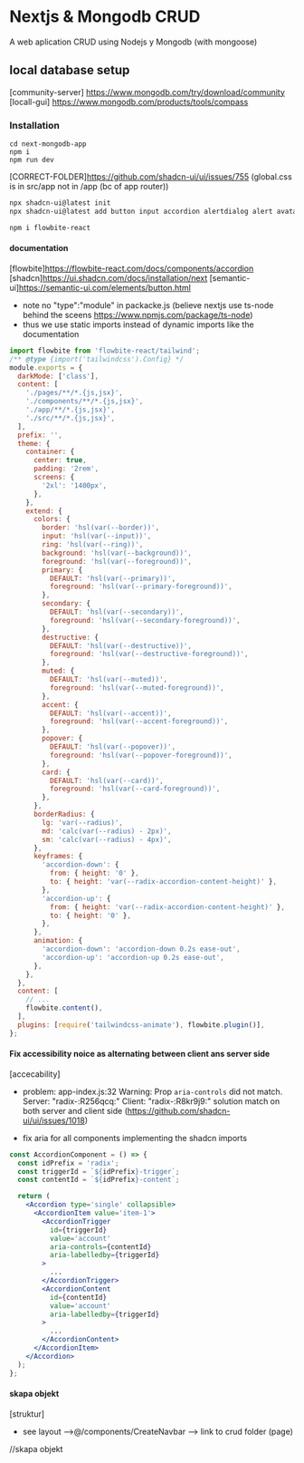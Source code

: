 # Nextjs & Mongodb CRUD

A web aplication CRUD using Nodejs y Mongodb (with mongoose)

## local database setup

[community-server] https://www.mongodb.com/try/download/community
[locall-gui] https://www.mongodb.com/products/tools/compass

### Installation

```
cd next-mongodb-app
npm i
npm run dev
```

[CORRECT-FOLDER]https://github.com/shadcn-ui/ui/issues/755 (global.css is in src/app not in /app (bc of app router))

```sh
npx shadcn-ui@latest init
npx shadcn-ui@latest add button input accordion alertdialog alert avatar badge breadcrumb calendar card carousel checkbox collapsible command dropdownmenu dialog form hovercard inputotp label pagination menubar radiogroup progress resizable scrollarea select navigationmenu sheet skeleton slider sonner switch table tabs textarea togglegroup toast tooltip

npm i flowbite-react
```

#### documentation

[flowbite]https://flowbite-react.com/docs/components/accordion
[shadcn]https://ui.shadcn.com/docs/installation/next
[semantic-ui]https://semantic-ui.com/elements/button.html

- note no "type":"module" in packacke.js (believe nextjs use ts-node behind the sceens https://www.npmjs.com/package/ts-node)
- thus we use static imports instead of dynamic imports like the documentation

```js
import flowbite from 'flowbite-react/tailwind';
/** @type {import('tailwindcss').Config} */
module.exports = {
  darkMode: ['class'],
  content: [
    './pages/**/*.{js,jsx}',
    './components/**/*.{js,jsx}',
    './app/**/*.{js,jsx}',
    './src/**/*.{js,jsx}',
  ],
  prefix: '',
  theme: {
    container: {
      center: true,
      padding: '2rem',
      screens: {
        '2xl': '1400px',
      },
    },
    extend: {
      colors: {
        border: 'hsl(var(--border))',
        input: 'hsl(var(--input))',
        ring: 'hsl(var(--ring))',
        background: 'hsl(var(--background))',
        foreground: 'hsl(var(--foreground))',
        primary: {
          DEFAULT: 'hsl(var(--primary))',
          foreground: 'hsl(var(--primary-foreground))',
        },
        secondary: {
          DEFAULT: 'hsl(var(--secondary))',
          foreground: 'hsl(var(--secondary-foreground))',
        },
        destructive: {
          DEFAULT: 'hsl(var(--destructive))',
          foreground: 'hsl(var(--destructive-foreground))',
        },
        muted: {
          DEFAULT: 'hsl(var(--muted))',
          foreground: 'hsl(var(--muted-foreground))',
        },
        accent: {
          DEFAULT: 'hsl(var(--accent))',
          foreground: 'hsl(var(--accent-foreground))',
        },
        popover: {
          DEFAULT: 'hsl(var(--popover))',
          foreground: 'hsl(var(--popover-foreground))',
        },
        card: {
          DEFAULT: 'hsl(var(--card))',
          foreground: 'hsl(var(--card-foreground))',
        },
      },
      borderRadius: {
        lg: 'var(--radius)',
        md: 'calc(var(--radius) - 2px)',
        sm: 'calc(var(--radius) - 4px)',
      },
      keyframes: {
        'accordion-down': {
          from: { height: '0' },
          to: { height: 'var(--radix-accordion-content-height)' },
        },
        'accordion-up': {
          from: { height: 'var(--radix-accordion-content-height)' },
          to: { height: '0' },
        },
      },
      animation: {
        'accordion-down': 'accordion-down 0.2s ease-out',
        'accordion-up': 'accordion-up 0.2s ease-out',
      },
    },
  },
  content: [
    // ...
    flowbite.content(),
  ],
  plugins: [require('tailwindcss-animate'), flowbite.plugin()],
};
```

#### Fix accessibility noice as alternating between client ans server side

[accecability]

- problem: app-index.js:32 Warning: Prop `aria-controls` did not match. Server: "radix-:R256qcq:" Client: "radix-:R8kr9j9:" solution match on both server and client side (https://github.com/shadcn-ui/ui/issues/1018)

- fix aria for all components implementing the shadcn imports

```jsx
const AccordionComponent = () => {
  const idPrefix = 'radix';
  const triggerId = `${idPrefix}-trigger`;
  const contentId = `${idPrefix}-content`;

  return (
    <Accordion type='single' collapsible>
      <AccordionItem value='item-1'>
        <AccordionTrigger
          id={triggerId}
          value='account'
          aria-controls={contentId}
          aria-labelledby={triggerId}
        >
          ...
        </AccordionTrigger>
        <AccordionContent
          id={contentId}
          value='account'
          aria-labelledby={triggerId}
        >
          ...
        </AccordionContent>
      </AccordionItem>
    </Accordion>
  );
};
```

#### skapa objekt

[struktur]

- see layout -->@/components/CreateNavbar --> link to crud folder (page)

//skapa objekt
